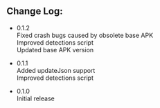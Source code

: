 ## Change Log:
- 0.1.2   
Fixed crash bugs caused by obsolete base APK   
Improved detections script   
Updated base APK version   

- 0.1.1   
Added updateJson support   
Improved detections script   

- 0.1.0   
Initial release   
